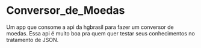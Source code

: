 # Conversor_de_Moedas
Um app que consome a api da hgbrasil para fazer um conversor de moedas. Essa api é muito boa pra quem quer testar seus conhecimentos no tratamento de JSON.
